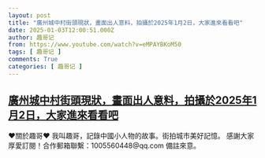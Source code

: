 ```yaml
---
layout: post
title: "廣州城中村街頭現狀，畫面出人意料，拍攝於2025年1月2日，大家進來看看吧"
date: 2025-01-03T12:00:51.000Z
author: 趣哥记
from: https://www.youtube.com/watch?v=eMPAYBKoM50
tags: [ 趣哥记 ]
comments: True
categories: [ 趣哥记 ]
---
```

<!--1735905651000-->
[廣州城中村街頭現狀，畫面出人意料，拍攝於2025年1月2日，大家進來看看吧](https://www.youtube.com/watch?v=eMPAYBKoM50)
------

<div>
♥關於趣哥♥  我叫趣哥，記錄中國小人物的故事。街拍城市美好記憶。  感謝大家厚愛訂閱！合作郵箱聯繫：1005560448@qq.com 備註來意。
</div>
